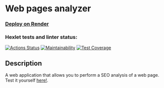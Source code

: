 # Web pages analyzer

### [Deploy on Render](https://pageanalyzer-weph.onrender.com/)

### Hexlet tests and linter status:
[![Actions Status](https://github.com/pavel912/java-project-72/workflows/hexlet-check/badge.svg)](https://github.com/pavel912/java-project-72/actions)
[![Maintainability](https://api.codeclimate.com/v1/badges/59a40394b36a795ab3e6/maintainability)](https://codeclimate.com/github/pavel912/java-project-72/maintainability)
[![Test Coverage](https://api.codeclimate.com/v1/badges/59a40394b36a795ab3e6/test_coverage)](https://codeclimate.com/github/pavel912/java-project-72/test_coverage)

## Description
A web application that allows you to perform a SEO analysis of a web page.
Test it yourself [here!](https://pageanalyzer-weph.onrender.com/).